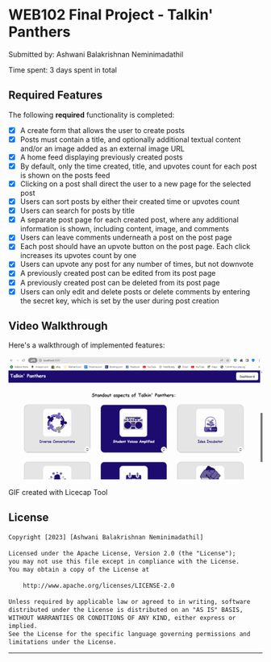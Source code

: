 # WEB102 Final Project - Talkin' Panthers

Submitted by: Ashwani Balakrishnan Neminimadathil

Time spent: 3 days spent in total

## Required Features

The following **required** functionality is completed:

* [x] A create form that allows the user to create posts
* [x] Posts must contain a title, and optionally additional textual content and/or an image added as an external image URL
* [x] A home feed displaying previously created posts
* [x] By default, only the time created, title, and upvotes count for each post is shown on the posts feed
* [x] Clicking on a post shall direct the user to a new page for the selected post
* [x] Users can sort posts by either their created time or upvotes count
* [x] Users can search for posts by title
* [x] A separate post page for each created post, where any additional information is shown, including content, image, and comments
* [x] Users can leave comments underneath a post on the post page
* [x] Each post should have an upvote button on the post page. Each click increases its upvotes count by one
* [x] Users can upvote any post for any number of times, but not downvote
* [x] A previously created post can be edited from its post page
* [x] A previously created post can be deleted from its post page
* [x] Users can only edit and delete posts or delete comments by entering the secret key, which is set by the user during post creation
## Video Walkthrough

Here's a walkthrough of implemented features:

<img src='https://github.com/ashwani89n/final_project/blob/main/Ashwani_Talkin_Panthers.gif' title='Video Walkthrough' width='' alt='Video Walkthrough' />

GIF created with Licecap Tool

## License

    Copyright [2023] [Ashwani Balakrishnan Neminimadathil]

    Licensed under the Apache License, Version 2.0 (the "License");
    you may not use this file except in compliance with the License.
    You may obtain a copy of the License at

        http://www.apache.org/licenses/LICENSE-2.0

    Unless required by applicable law or agreed to in writing, software
    distributed under the License is distributed on an "AS IS" BASIS,
    WITHOUT WARRANTIES OR CONDITIONS OF ANY KIND, either express or implied.
    See the License for the specific language governing permissions and
    limitations under the License.

--------------------------------------------------------------------------------

